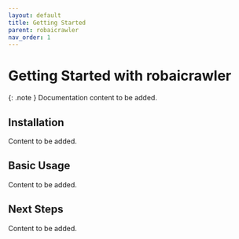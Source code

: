 ```yaml
---
layout: default
title: Getting Started
parent: robaicrawler
nav_order: 1
---
```


# Getting Started with robaicrawler

{: .note }
Documentation content to be added.

## Installation

Content to be added.

## Basic Usage

Content to be added.

## Next Steps

Content to be added.
